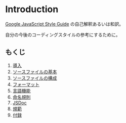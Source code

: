 # Introduction
[Google JavaScript Style Guide](https://google.github.io/styleguide/jsguide.html)
の自己解釈あるいは和訳。

自分の今後のコーディングスタイルの参考にするために。

## もくじ

1. [導入](introduction.md)
2. [ソースファイルの基本](soucefilebasics.md)
3. [ソースファイルの構成](sourcefilestructure.md)
4. [フォーマット](formatting.md)
5. [言語機能](languagefeatures.md)
6. [命名規則](naming.md)
7. [JSDoc](jsdoc.md)
8. [規範](formatting.md)
9. [付録](appendices.md)

